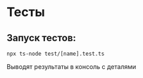 # Тесты

## Запуск тестов:

```
npx ts-node test/[name].test.ts
```

Выводят результаты в консоль с деталями